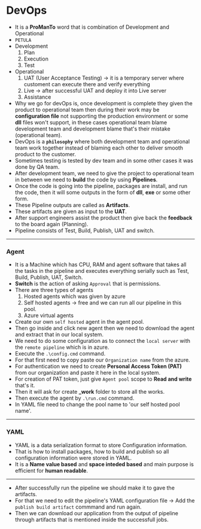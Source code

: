 # DevOps
* It is a **ProManTo** word that is combination of Development and Operational
* `PETULA`
* Development 
    1. Plan 
    2. Execution 
    3. Test
* Operational 
    1. UAT (User Acceptance Testing) -> it is a temporary server where customent can execute there and verify everything
    2. Live -> after successful UAT and deploy it into Live server
    3. Assistance
* Why we go for devOps is, once development is complete they given the product to operational team then during their work may be **configuration file** not supporting the production environment or some **dll** files won't support, in these cases operational team blame development team and development blame that's their mistake (operational team).
* DevOps is a **`philosophy`** where both development team and operational team work together instead of blaming each other to deliver smooth product to the customer.
* Sometimes testing is tested by dev team and in some other cases it was done by QA team.
* After development team, we need to give the project to operational team in between we need to **build** the code by using **Pipelines**.
* Once the code is going into the pipeline, packages are install, and run the code, then it will some outputs in the form of **dll**, **exe** or some other form.
* These Pipeline outputs are called as **Artifacts**.
* These artifacts are given as input to the **UAT**.
* After support engineers assist the product then give back the **feedback** to the board again (Planning).
* Pipeline consists of Test, Build, Publish, UAT and switch.
---------------------------------------------------------
### Agent
* It is a Machine which has CPU, RAM and agent software that takes all the tasks in the pipeline and executes everything serially such as Test, Build, Publish, UAT, Switch.
* **Switch** is the action of asking `Approval` that is permissions.
* There are three types of agents 
    1. Hosted agents which was given by azure
    2. Self hosted agents -> free and we can run all our pipeline in this pool.
    3. Azure virtual agents
* Create our own `self hosted` agent in the agent pool.
* Then go inside and click new agent then we need to download the agent and extract that in our local system.
* We need to do some configuration as to connect the `local server` with the `remote pipeline` which is in azure.
* Execute the `.\config.cmd` command.
* For that first need to copy paste our `Organization name` from the azure.
* For authentication we need to create **Personal Access Token (PAT)** from our organization and paste it here in the local system.
* For creation of PAT token, just give `Agent pool` scope to **Read and write** that's it.
* Then it will ask for create **_work** folder to store all the works.
* Then execute the agent by `.\run.cmd` command.
* In YAML file need to change the pool name to 'our self hosted pool name'.

----------------------------------------------------------------------
### YAML
* YAML is a data serialization format to store Configuration information.
* That is how to install packages, how to build and publish so all configuration information were stored in YAML.
* It is a **Name value based** and **space inteded based** and main purpose is efficient for **human readable**.

--------------------------------------------------------------------

* After successfully run the pipeline we should make it to gave the artifacts.
* For that we need to edit the pipeline's YAML configuration file -> Add the `publish build artifact` commmand and run again.
* Then we can download our application from the output of pipeline through artifacts that is mentioned inside the successfull jobs.